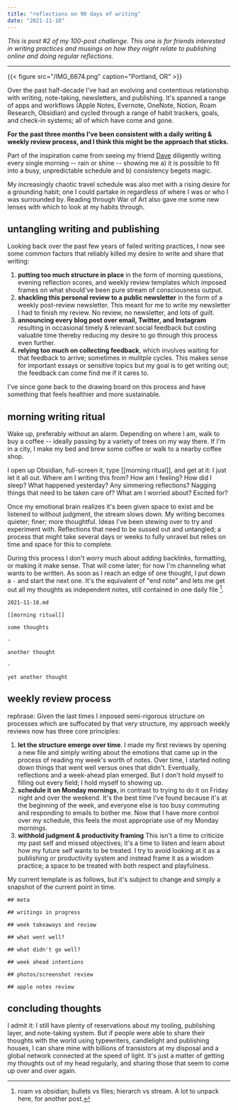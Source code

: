 ```yaml
---
title: "reflections on 90 days of writing"
date: "2021-11-18"
---
```


_This is post #2 of my 100-post challenge. This one is for friends interested in writing practices and musings on how they might relate to publishing online and doing regular reflections._

---

{{< figure src="/IMG_6674.png" caption="Portland, OR" >}}

Over the past half-decade I've had an evolving and contentious relationship with writing, note-taking, newsletters, and publishing. It's spanned a range of apps and workflows (Apple Notes, Evernote, OneNote, Notion, Roam Research, Obsidian) and cycled through a range of habit trackers, goals, and check-in systems; all of which have come and gone.

**For the past three months I've been consistent with a daily writing & weekly review process, and I think this might be the approach that sticks.**

Part of the inspiration came from seeing my friend [Dave](https://twitter.com/davegorum) diligently writing every single morning -- rain or shine -- showing me a) it is possible to fit into a busy, unpredictable schedule and b) consistency begets magic.

My increasingly chaotic travel schedule was also met with a rising desire for a grounding habit; one I could partake in regardless of where I was or who I was surrounded by. Reading through War of Art also gave me some new lenses with which to look at my habits through.

## untangling writing and publishing

Looking back over the past few years of failed writing practices, I now see some common factors that reliably killed my desire to write and share that writing:

1. **putting too much structure in place** in the form of morning questions, evening reflection scores, and weekly review templates which imposed frames on what should've been pure stream of consciousness output.
2. **shackling this personal review to a public newsletter** in the form of a weekly post-review newsletter. This meant for me to write my newsletter I had to finish my review. No review, no newsletter, and lots of guilt.
3. **announcing every blog post over email, Twitter, and Instagram** resulting in occasional timely & relevant social feedback but costing valuable time thereby reducing my desire to go through this process even further.
4. **relying too much on collecting feedback**, which involves waiting for that feedback to arrive; sometimes in mulitple cycles. This makes sense for important essays or sensitive topics but my goal is to get writing out; the feedback can come find me if it cares to.

I've since gone back to the drawing board on this process and have something that feels healthier and more sustainable.

## morning writing ritual

Wake up, preferably without an alarm. Depending on where I am, walk to buy a coffee -- ideally passing by a variety of trees on my way there. If I'm in a city, I make my bed and brew some coffee or walk to a nearby coffee shop.

I open up Obsidian, full-screen it, type [[morning ritual]], and get at it: I just let it all out. Where am I writing this from? How am I feeling? How did I sleep? What happened yesterday? Any simmering reflections? Nagging things that need to be taken care of? What am I worried about? Excited for?

Once my emotional brain realizes it's been given space to exist and be listened to without judgment, the stream slows down. My writing becomes quieter; finer; more thoughtful. Ideas I've been stewing over to try and experiment with. Reflections that need to be sussed out and untangled; a process that might take several days or weeks to fully unravel but relies on time and space for this to complete.

During this process I don't worry much about adding backlinks, formatting, or making it make sense. That will come later; for now I'm channeling what wants to be written. As soon as I reach an edge of one thought, I put down a `-` and start the next one. It's the equivalent of "end note" and lets me get out all my thoughts as independent notes, still contained in one daily file [^1].

```
2021-11-18.md

[[morning ritual]]

some thoughts

-

another thought

-

yet another thought
```

## weekly review process

rephrase:
Given the last times I imposed semi-rigorous structure on processes which are suffocated by that very structure, my approach weekly reviews now has three core principles:

1. **let the structure emerge over time**. I made my first reviews by opening a new file and simply writing about the emotions that came up in the process of reading my week's worth of notes. Over time, I started noting down things that went well versus ones that didn't. Eventually, reflections and a week-ahead plan emerged. But I don't hold myself to filling out every field; I hold myself to showing up.
2. **schedule it on Monday mornings**, in contrast to trying to do it on Friday night and over the weekend. It's the best time I've found because it's at the beginning of the week, and everyone else is too busy commuting and responding to emails to bother me. Now that I have more control over my schedule, this feels the most appropriate use of my Monday mornings.
3. **withhold judgment & productivity framing** This isn't a time to criticize my past self and missed objectives; it's a time to listen and learn about how my future self wants to be treated. I try to avoid looking at it as a publishing or productivity system and instead frame it as a wisdom practice; a space to be treated with both respect and playfulness.

My current template is as follows, but it's subject to change and simply a snapshot of the current point in time.

```
## meta

## writings in progress

## week takeaways and review

## what went well?

## what didn't go well?

## week ahead intentions

## photos/screenshot review

## apple notes review
```

## concluding thoughts

I admit it: I still have plenty of reservations about my tooling, publishing layer, and note-taking system. But if people were able to share their thoughts with the world using typewriters, candlelight and publishing houses, I can share mine with billions of transistors at my disposal and a global network connected at the speed of light. It's just a matter of getting my thoughts out of my head regularly, and sharing those that seem to come up over and over again.

[^1]: roam vs obsidian; bullets vs files; hierarch vs stream. A lot to unpack here, for another post.
